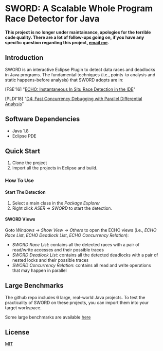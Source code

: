 # SWORD: A Scalable Whole Program Race Detector for Java
**This project is no longer under maintainance, apologies for the terrible code quality. There are a lot of follow-ups going on, if you have any specific question regarding this project, [email me](mailto:liyzunique@gmail.com).**

## Introduction
SWORD is an interactive Eclipse Plugin to detect data races and deadlocks in Java programs. The fundamental techniques (i.e., points-to analysis and static happens-before analysis) that SWORD adopts are in: 

[FSE'16] "[ECHO: Instantaneous In Situ Race Detection in the IDE](https://parasol.tamu.edu/~jeff/academic/echo.pdf)"

[PLDI'18] "[D4: Fast Concurrency Debugging with Parallel Differential Analysis](https://parasol.tamu.edu/~jeff/d4.pdf)"

## Software Dependencies
- Java 1.8 
- Eclipse PDE

## Quick Start
1. Clone the project
2. Import all the projects in Eclipse and build.

### How To Use
#### Start The Detection
1. Select a main class in the _Package Explorer_ 
2. Right click _ASER_ -> _SWORD_ to start the detection. 

#### SWORD Views
Goto _Windows_ -> _Show View_ -> _Others_ to open the ECHO views (i.e., _ECHO Race List_, _ECHO Deadlock List_, _ECHO Concurrency Relation_):
  * _SWORD Race List_: contains all the detected races with a pair of read/write accesses and their possible traces
  * _SWORD Deadlock List_: contains all the detected deadlocks with a pair of nested locks and their possible traces
  * _SWORD Concurrency Relation_: contains all read and write operations that may happen in parallel

## Large Benchmarks
The github repo includes 6 large, real-world Java projects. To test the practicality of SWORD on these projects, you can import them into your target workspace. 

Some large benchmarks are available [here](https://github.com/funemy/echo-benchmark)

## License
[MIT](LICENSE)
